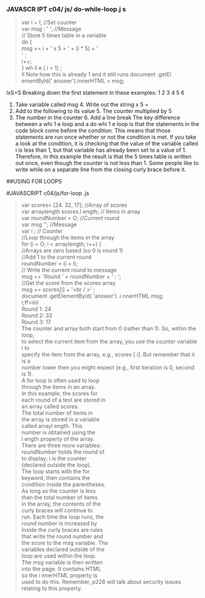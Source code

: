 ### JAVASCR IPT c04/ js/ do-while-loop.j s  

>var i = l; //Set counter  
var msg : ' '; //Message      
 // Store 5 times table in a variable  
do {   
msg += i + ' x 5 = ' + (i * 5) + '<br I>' ;  
i++;  
} wh il e ( i < 1) ;   
>II Note how this is already 1 and it still runs 
document .getEl ementByld(' answer').innerHTML = msg; 


lxS=S 
Breaking down the first statement in these examples: 
1 2 3 4 5 6 
1. Take variable called msg 4. Write out the string x 5 = 
2. Add to the following to its value 5. The counter multiplied by 5 
3. The number in the counter 6. Add a line break 
The key difference between 
a whi 1 e loop and a do whi 1 e 
loop is that the statements in 
the code block come before the 
condition. This means that those 
statements are run once whether 
or not the condition is met. 
If you take a look at the 
condition, it is checking that the 
value of the variable called i is 
less than 1, but that variable has 
already been set to a value of 1. 
Therefore, in this example the 
result is that the 5 times table is 
written out once, even though 
the counter is not less than 1. 
Some people like to write while 
on a separate line from the 
closing curly brace before it.  

##USING FOR LOOPS  

#JAVASCRIPT c04/js/for-loop .js  

>var scores= [24. 32, 17]; //Array of scores  
var arraylength scores.l ength; // Items in array  
var roundNumber = O; //Current round  
var msg ''; //Message  
var i ; // Counter  
//Loop through the items in the array  
for (i = O; i < arraylength; i++) {  
//Arrays are zero based (so 0 is round 1)  
//Add 1 to the current round  
roundNumber = (i + l);  
// Write the current round to message  
msg += 'Round ' + roundNumber + ' : ';  
//Get the score from the scores array  
msg += scores[i] + '<br / >' ;  
document .getElementByid( 'answer') .i nnerHTML msg;  
i;ff>iiiil  
Round 1: 24  
Round 2: 32  
Round 3: 17  
The counter and array both start from 0 (rather than 1). So, within the loop,  
to select the current item from the array, you use the counter variable i to  
specify the item from the array, e.g., scores [ i]. But remember that it is a  
number lower then you might expect (e.g., first iteration is 0, second is 1).  
A for loop is often used to loop  
through the items in an array.  
In this example, the scores for  
each round of a test are stored in  
an array called scores.  
The total number of items in  
the array is stored in a variable  
called arrayl ength. This  
number is obtained using the  
l ength property of the array.  
There are three more variables:  
roundNumber holds the round of   
to display; i is the counter  
(declared outside the loop).  
The loop starts with the for  
keyword, then contains the  
condition inside the parentheses.  
As long as the counter is less  
than the total number of items  
in the array, the contents of the  
curly braces will continue to  
run. Each time the loop runs, the  
round number is increased by     
Inside the curly braces are rules  
that write the round number and  
the score to the msg variable. The  
variables declared outside of the  
loop are used within the loop.  
The msg variable is then written  
into the page. It contains HTML  
so the i nnerHTML property is  
used to do this. Remember,
p228 will talk about security
issues relating to this property.
